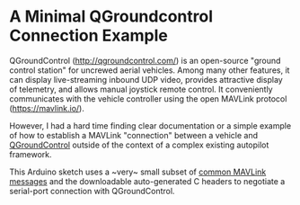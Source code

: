 # A Minimal QGroundcontrol Connection Example

QGroundControl (http://qgroundcontrol.com/) is an open-source
"ground control station" for uncrewed aerial vehicles. Among many other features, it can display live-streaming inbound UDP video, provides attractive display of telemetry, and allows manual joystick remote control. It conveniently communicates with the vehicle controller using the open MAVLink protocol (https://mavlink.io/).

However, I had a hard time finding clear documentation or a simple example of how to establish a MAVLink "connection" between a vehicle and [QGroundControl](http://qgroundcontrol.com/) outside of the context of a complex existing autopilot framework. 

This Arduino sketch uses a ~very~ small subset of [common MAVLink messages](https://mavlink.io/en/messages/common.html) and the downloadable auto-generated C headers to negotiate a serial-port connection with QGroundControl.
